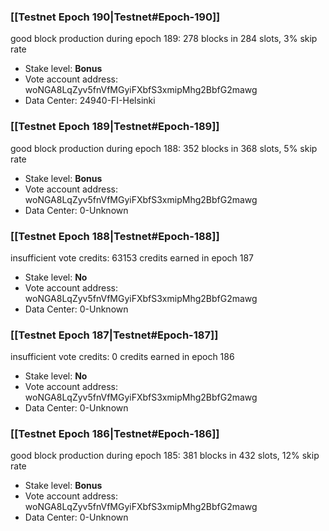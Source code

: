 ### [[Testnet Epoch 190|Testnet#Epoch-190]]
good block production during epoch 189: 278 blocks in 284 slots, 3% skip rate
* Stake level: **Bonus** 
* Vote account address: woNGA8LqZyv5fnVfMGyiFXbfS3xmipMhg2BbfG2mawg
* Data Center: 24940-FI-Helsinki
### [[Testnet Epoch 189|Testnet#Epoch-189]]
good block production during epoch 188: 352 blocks in 368 slots, 5% skip rate
* Stake level: **Bonus** 
* Vote account address: woNGA8LqZyv5fnVfMGyiFXbfS3xmipMhg2BbfG2mawg
* Data Center: 0-Unknown
### [[Testnet Epoch 188|Testnet#Epoch-188]]
insufficient vote credits: 63153 credits earned in epoch 187
* Stake level: **No** 
* Vote account address: woNGA8LqZyv5fnVfMGyiFXbfS3xmipMhg2BbfG2mawg
* Data Center: 0-Unknown
### [[Testnet Epoch 187|Testnet#Epoch-187]]
insufficient vote credits: 0 credits earned in epoch 186
* Stake level: **No** 
* Vote account address: woNGA8LqZyv5fnVfMGyiFXbfS3xmipMhg2BbfG2mawg
* Data Center: 0-Unknown
### [[Testnet Epoch 186|Testnet#Epoch-186]]
good block production during epoch 185: 381 blocks in 432 slots, 12% skip rate
* Stake level: **Bonus** 
* Vote account address: woNGA8LqZyv5fnVfMGyiFXbfS3xmipMhg2BbfG2mawg
* Data Center: 0-Unknown